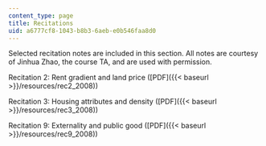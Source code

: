 ```yaml
---
content_type: page
title: Recitations
uid: a6777cf8-1043-b8b3-6aeb-e0b546faa8d0
---
```


Selected recitation notes are included in this section. All notes are courtesy of Jinhua Zhao, the course TA, and are used with permission.

Recitation 2: Rent gradient and land price ([PDF]({{< baseurl >}}/resources/rec2_2008))

Recitation 3: Housing attributes and density ([PDF]({{< baseurl >}}/resources/rec3_2008))

Recitation 9: Externality and public good ([PDF]({{< baseurl >}}/resources/rec9_2008))